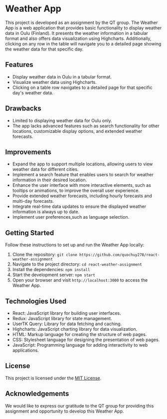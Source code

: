 # Weather App

This project is developed as an assignment by the QT group. The Weather App is a web application that provides basic functionality to display weather data in Oulu (Finland). It presents the weather information in a tabular format and also offers data visualization using Highcharts. Additionally, clicking on any row in the table will navigate you to a detailed page showing the weather data for that specific day.

## Features

- Display weather data in Oulu in a tabular format.
- Visualize weather data using Highcharts.
- Clicking on a table row navigates to a detailed page for that specific day's weather data.

## Drawbacks

- Limited to displaying weather data for Oulu only.
- The app lacks advanced features such as search functionality for other locations, customizable display options, and extended weather forecasts.

## Improvements

- Expand the app to support multiple locations, allowing users to view weather data for different cities.
- Implement a search feature that enables users to search for weather information in their desired location.
- Enhance the user interface with more interactive elements, such as tooltips or animations, to improve the overall user experience.
- Provide extended weather forecasts, including hourly forecasts and multi-day forecasts.
- Integrate real-time data updates to ensure the displayed weather information is always up to date.
- Implement user preferences,such as language selection.

## Getting Started

Follow these instructions to set up and run the Weather App locally:

1. Clone the repository: `git clone https://github.com/quochuy278/react-weather-assignment`
2. Navigate to the project directory: `cd react-weather-assignment`
3. Install the dependencies: `npm install`
4. Start the development server: `npm start`
5. Open your browser and visit `http://localhost:3000` to access the Weather App.

## Technologies Used

- React: JavaScript library for building user interfaces.
- Redux: JavaScript library for state management.
- UserTK Query: Library for data fetching and caching.
- Highcharts: JavaScript charting library for data visualization.
- HTML: Markup language for creating the structure of web pages.
- CSS: Stylesheet language for designing the presentation of web pages.
- JavaScript: Programming language for adding interactivity to web applications.

## License

This project is licensed under the [MIT License](LICENSE).

## Acknowledgements

We would like to express our gratitude to the QT group for providing this assignment and opportunity to develop this Weather App.
